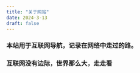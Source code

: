 ```yaml
---
title: "关于网站"
date: 2024-3-13
draft: false
---
```



### 本站用于互联网导航，记录在网络中走过的路。            







### 互联网没有边际，世界那么大，走走看



